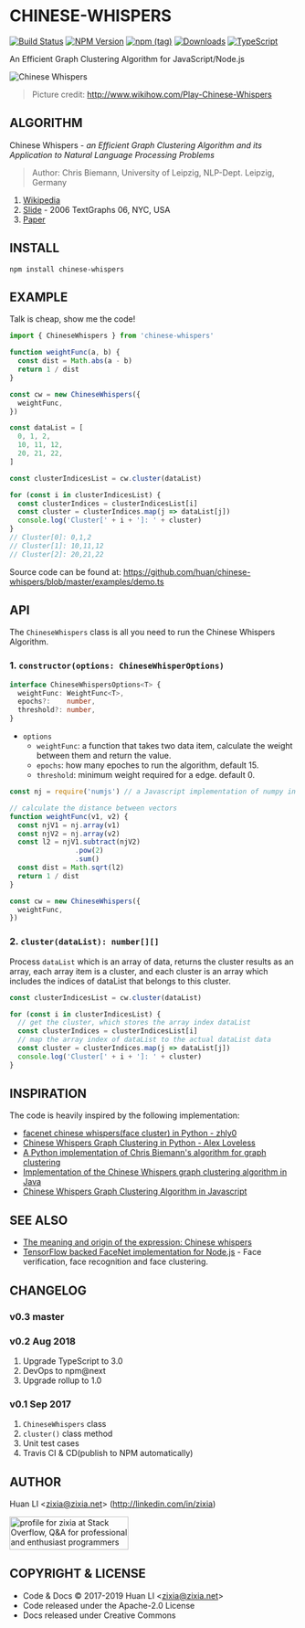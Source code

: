 # CHINESE-WHISPERS

[![Build Status](https://travis-ci.com/huan/chinese-whispers.svg?branch=master)](https://travis-ci.com/huan/chinese-whispers)
[![NPM Version](https://badge.fury.io/js/chinese-whispers.svg)](https://badge.fury.io/js/chinese-whispers)
[![npm (tag)](https://img.shields.io/npm/v/chinese-whispers/next.svg)](https://www.npmjs.com/package/chinese-whispers?activeTab=versions)
[![Downloads](http://img.shields.io/npm/dm/chinese-whispers.svg?style=flat-square)](https://npmjs.org/package/chinese-whispers)
[![TypeScript](https://img.shields.io/badge/%3C%2F%3E-TypeScript-blue.svg)](https://www.typescriptlang.org/)


An Efficient Graph Clustering Algorithm for JavaScript/Node.js

![Chinese Whispers](https://huan.github.io/chinese-whispers/images/chinese-whispers.gif)
> Picture credit: http://www.wikihow.com/Play-Chinese-Whispers

## ALGORITHM

Chinese Whispers - _an Efficient Graph Clustering Algorithm and its Application to Natural Language Processing Problems_
> Author: Chris Biemann, University of Leipzig, NLP-Dept. Leipzig, Germany

1. [Wikipedia](https://en.wikipedia.org/wiki/Chinese_Whispers_(clustering_method))
2. [Slide](https://www.lt.informatik.tu-darmstadt.de/fileadmin/user_upload/Group_LangTech/publications/pre-langtech/BiemannTextgraphs06.ppt) - 2006 TextGraphs 06, NYC, USA
3. [Paper](https://pdfs.semanticscholar.org/3e71/0251cb01ba6e1c0c735591776a212edc461f.pdf)

## INSTALL

```shell
npm install chinese-whispers
```

## EXAMPLE

Talk is cheap, show me the code!

```ts
import { ChineseWhispers } from 'chinese-whispers'

function weightFunc(a, b) {
  const dist = Math.abs(a - b)
  return 1 / dist
}

const cw = new ChineseWhispers({
  weightFunc,
})

const dataList = [
  0, 1, 2,
  10, 11, 12,
  20, 21, 22,
]

const clusterIndicesList = cw.cluster(dataList)

for (const i in clusterIndicesList) {
  const clusterIndices = clusterIndicesList[i]
  const cluster = clusterIndices.map(j => dataList[j])
  console.log('Cluster[' + i + ']: ' + cluster)
}
// Cluster[0]: 0,1,2
// Cluster[1]: 10,11,12
// Cluster[2]: 20,21,22
```

Source code can be found at: <https://github.com/huan/chinese-whispers/blob/master/examples/demo.ts>

API
---

The `ChineseWhispers` class is all you need to run the Chinese Whispers Algorithm.

### 1. `constructor(options: ChineseWhisperOptions)`

```ts
interface ChineseWhispersOptions<T> {
  weightFunc: WeightFunc<T>,
  epochs?:    number,
  threshold?: number,
}
```

* `options`
  - `weightFunc`:  a function that takes two data item, calculate the weight between them and return the value.
  - `epochs`:    how many epoches to run the algorithm, default 15.
  - `threshold`: minimum weight required for a edge. default 0.

```ts
const nj = require('numjs') // a Javascript implementation of numpy in Python

// calculate the distance between vectors
function weightFunc(v1, v2) {
  const njV1 = nj.array(v1)
  const njV2 = nj.array(v2)
  const l2 = njV1.subtract(njV2)
                .pow(2)
                .sum()
  const dist = Math.sqrt(l2)
  return 1 / dist
}

const cw = new ChineseWhispers({
  weightFunc,
})
```

### 2. `cluster(dataList): number[][]`

Process `dataList` which is an array of data, returns the cluster results as an array, each array item is a cluster, and each cluster is an array which includes the indices of dataList that belongs to this cluster.

```ts
const clusterIndicesList = cw.cluster(dataList)

for (const i in clusterIndicesList) {
  // get the cluster, which stores the array index dataList
  const clusterIndices = clusterIndicesList[i]
  // map the array index of dataList to the actual dataList data
  const cluster = clusterIndices.map(j => dataList[j])
  console.log('Cluster[' + i + ']: ' + cluster)
}
```

## INSPIRATION

The code is heavily inspired by the following implementation:

* [facenet chinese whispers(face cluster) in Python - zhly0](http://blog.csdn.net/liyuan123zhouhui/article/details/70312716)
* [Chinese Whispers Graph Clustering in Python - Alex Loveless](http://alexloveless.co.uk/data/chinese-whispers-graph-clustering-in-python/)
* [A Python implementation of Chris Biemann's algorithm for graph clustering](https://github.com/sanmayaj/ChineseWhispers)
* [Implementation of the Chinese Whispers graph clustering algorithm in Java](https://github.com/uhh-lt/chinese-whispers)
* [Chinese Whispers Graph Clustering Algorithm in Javascript](https://github.com/anvaka/ngraph.cw)

## SEE ALSO

* [The meaning and origin of the expression: Chinese whispers](http://www.phrases.org.uk/meanings/chinese-whispers.html)
* [TensorFlow backed FaceNet implementation for Node.js](https://github.com/huan/node-facenet) - Face verification, face recognition and face clustering.

## CHANGELOG

### v0.3 master

### v0.2 Aug 2018

1. Upgrade TypeScript to 3.0
2. DevOps to npm@next
3. Upgrade rollup to 1.0

### v0.1 Sep 2017

1. `ChineseWhispers` class
1. `cluster()` class method
1. Unit test cases
1. Travis CI & CD(publish to NPM automatically)

## AUTHOR

Huan LI \<zixia@zixia.net\> (http://linkedin.com/in/zixia)

<a href="http://stackoverflow.com/users/1123955/zixia">
  <img src="http://stackoverflow.com/users/flair/1123955.png" width="208" height="58" alt="profile for zixia at Stack Overflow, Q&amp;A for professional and enthusiast programmers" title="profile for zixia at Stack Overflow, Q&amp;A for professional and enthusiast programmers">
</a>

## COPYRIGHT & LICENSE

* Code & Docs © 2017-2019 Huan LI \<zixia@zixia.net\>
* Code released under the Apache-2.0 License
* Docs released under Creative Commons
